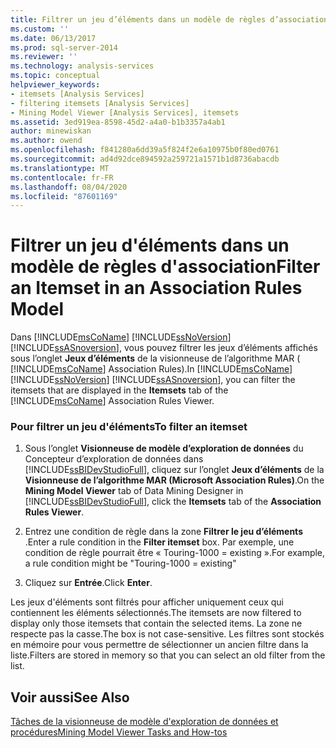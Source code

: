 ```yaml
---
title: Filtrer un jeu d’éléments dans un modèle de règles d’association | Microsoft Docs
ms.custom: ''
ms.date: 06/13/2017
ms.prod: sql-server-2014
ms.reviewer: ''
ms.technology: analysis-services
ms.topic: conceptual
helpviewer_keywords:
- itemsets [Analysis Services]
- filtering itemsets [Analysis Services]
- Mining Model Viewer [Analysis Services], itemsets
ms.assetid: 3ed919ea-8598-45d2-a4a0-b1b3357a4ab1
author: minewiskan
ms.author: owend
ms.openlocfilehash: f841280a6dd39a5f824f2e6a10975b0f80ed0761
ms.sourcegitcommit: ad4d92dce894592a259721a1571b1d8736abacdb
ms.translationtype: MT
ms.contentlocale: fr-FR
ms.lasthandoff: 08/04/2020
ms.locfileid: "87601169"
---
```

# <a name="filter-an-itemset-in-an-association-rules-model"></a><span data-ttu-id="61803-102">Filtrer un jeu d'éléments dans un modèle de règles d'association</span><span class="sxs-lookup"><span data-stu-id="61803-102">Filter an Itemset in an Association Rules Model</span></span>
  <span data-ttu-id="61803-103">Dans [!INCLUDE[msCoName](../../includes/msconame-md.md)] [!INCLUDE[ssNoVersion](../../includes/ssnoversion-md.md)] [!INCLUDE[ssASnoversion](../../includes/ssasnoversion-md.md)], vous pouvez filtrer les jeux d’éléments affichés sous l’onglet **Jeux d’éléments** de la visionneuse de l’algorithme MAR ( [!INCLUDE[msCoName](../../includes/msconame-md.md)] Association Rules).</span><span class="sxs-lookup"><span data-stu-id="61803-103">In [!INCLUDE[msCoName](../../includes/msconame-md.md)] [!INCLUDE[ssNoVersion](../../includes/ssnoversion-md.md)] [!INCLUDE[ssASnoversion](../../includes/ssasnoversion-md.md)], you can filter the itemsets that are displayed in the **Itemsets** tab of the [!INCLUDE[msCoName](../../includes/msconame-md.md)] Association Rules Viewer.</span></span>  
  
### <a name="to-filter-an-itemset"></a><span data-ttu-id="61803-104">Pour filtrer un jeu d'éléments</span><span class="sxs-lookup"><span data-stu-id="61803-104">To filter an itemset</span></span>  
  
1.  <span data-ttu-id="61803-105">Sous l’onglet **Visionneuse de modèle d’exploration de données** du Concepteur d’exploration de données dans [!INCLUDE[ssBIDevStudioFull](../../includes/ssbidevstudiofull-md.md)], cliquez sur l’onglet **Jeux d’éléments** de la **Visionneuse de l’algorithme MAR (Microsoft Association Rules)**.</span><span class="sxs-lookup"><span data-stu-id="61803-105">On the **Mining Model Viewer** tab of Data Mining Designer in [!INCLUDE[ssBIDevStudioFull](../../includes/ssbidevstudiofull-md.md)], click the **Itemsets** tab of the **Association Rules Viewer**.</span></span>  
  
2.  <span data-ttu-id="61803-106">Entrez une condition de règle dans la zone **Filtrer le jeu d’éléments** .</span><span class="sxs-lookup"><span data-stu-id="61803-106">Enter a rule condition in the **Filter itemset** box.</span></span> <span data-ttu-id="61803-107">Par exemple, une condition de règle pourrait être « Touring-1000 = existing ».</span><span class="sxs-lookup"><span data-stu-id="61803-107">For example, a rule condition might be "Touring-1000 = existing"</span></span>  
  
3.  <span data-ttu-id="61803-108">Cliquez sur **Entrée**.</span><span class="sxs-lookup"><span data-stu-id="61803-108">Click **Enter**.</span></span>  
  
 <span data-ttu-id="61803-109">Les jeux d'éléments sont filtrés pour afficher uniquement ceux qui contiennent les éléments sélectionnés.</span><span class="sxs-lookup"><span data-stu-id="61803-109">The itemsets are now filtered to display only those itemsets that contain the selected items.</span></span> <span data-ttu-id="61803-110">La zone ne respecte pas la casse.</span><span class="sxs-lookup"><span data-stu-id="61803-110">The box is not case-sensitive.</span></span> <span data-ttu-id="61803-111">Les filtres sont stockés en mémoire pour vous permettre de sélectionner un ancien filtre dans la liste.</span><span class="sxs-lookup"><span data-stu-id="61803-111">Filters are stored in memory so that you can select an old filter from the list.</span></span>  
  
## <a name="see-also"></a><span data-ttu-id="61803-112">Voir aussi</span><span class="sxs-lookup"><span data-stu-id="61803-112">See Also</span></span>  
 [<span data-ttu-id="61803-113">Tâches de la visionneuse de modèle d'exploration de données et procédures</span><span class="sxs-lookup"><span data-stu-id="61803-113">Mining Model Viewer Tasks and How-tos</span></span>](mining-model-viewer-tasks-and-how-tos.md)  
  
  
